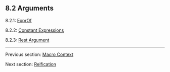 ## 8.2 Arguments

8.2.1: [ExprOf](https://github.com/Simn/HaxeManual/tree/master/md/manual/8.2.1-ExprOf.md)

8.2.2: [Constant Expressions](https://github.com/Simn/HaxeManual/tree/master/md/manual/8.2.2-Constant_Expressions.md)

8.2.3: [Rest Argument](https://github.com/Simn/HaxeManual/tree/master/md/manual/8.2.3-Rest_Argument.md)

---

Previous section: [Macro Context](https://github.com/Simn/HaxeManual/tree/master/md/manual/8.1-Macro_Context.md)

Next section: [Reification](https://github.com/Simn/HaxeManual/tree/master/md/manual/8.3-Reification.md)